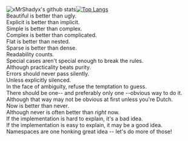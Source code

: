![xMrShadyx's github stats](https://github-readme-stats.vercel.app/api?username=xMrShadyx&show_icons=true&theme=merko)[![Top Langs](https://github-readme-stats.vercel.app/api/top-langs/?username=xMrShadyx)](https://github.com/xMrShadyx/github-readme-stats)
<br>
Beautiful is better than ugly. <br>
Explicit is better than implicit.<br>
Simple is better than complex.<br>
Complex is better than complicated.<br>
Flat is better than nested.<br>
Sparse is better than dense.<br>
Readability counts.<br>
Special cases aren't special enough to break the rules.<br>
Although practicality beats purity.<br>
Errors should never pass silently.<br>
Unless explicitly silenced.<br>
In the face of ambiguity, refuse the temptation to guess.<br>
There should be one-- and preferably only one --obvious way to do it.<br>
Although that way may not be obvious at first unless you're Dutch.<br>
Now is better than never.<br>
Although never is often better than *right* now.<br>
If the implementation is hard to explain, it's a bad idea.<br>
If the implementation is easy to explain, it may be a good idea.<br>
Namespaces are one honking great idea -- let's do more of those!<br>
<br><br>
